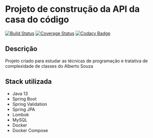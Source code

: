 # Projeto de construção da API da casa do código
[![Build Status](https://travis-ci.com/viniciusufop/vfs-api-cdc.svg?branch=master)](https://travis-ci.com/github/viniciusufop/vfs-api-cdc)
[![Coverage Status](https://coveralls.io/repos/github/viniciusufop/vfs-api-cdc/badge.svg?branch=master)](https://coveralls.io/github/viniciusufop/vfs-api-cdc?branch=master)
[![Codacy Badge](https://api.codacy.com/project/badge/Grade/e1207dfa12fb4e6aaac6adb000de1ad7)](https://app.codacy.com/manual/viniciusufop/vfs-api-cdc?utm_source=github.com&utm_medium=referral&utm_content=viniciusufop/vfs-api-cdc&utm_campaign=Badge_Grade_Dashboard)

## Descrição
Projeto criado para estudar as técnicas de programação e tratativa de complexidade de classes do Alberto Souza

## Stack utilizada

* Java 13
* Spring Boot
* Spring Validation
* Spring JPA
* Lombok
* MySQL
* Docker
* Docker Compose
 
